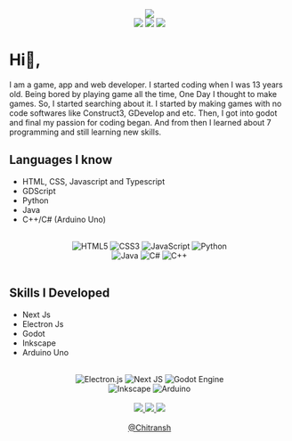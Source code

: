 <div align="center" >
  <image src="https://readme-typing-svg.herokuapp.com?font=&size=35&width=500&center=true&vCenter=true&color=f1fa8c&height=200&lines=I'am+a+Game+Developer...;I'am+an+App+Developer...;I'am+a+Web+Developer..."></img>
</div>


<div align="center" >
  <image src="http://github-profile-summary-cards.vercel.app/api/cards/profile-details?username=AnonymousXC&theme=tokyonight"></img>
  <image src="http://github-profile-summary-cards.vercel.app/api/cards/stats?username=AnonymousXC&theme=tokyonight"></img>
  <image src="http://github-profile-summary-cards.vercel.app/api/cards/most-commit-language?username=AnonymousXC&theme=tokyonight"></img>
</div>






# Hi👋,


I am a game, app and web developer. I started coding when I was 13 years old. Being bored by playing game all the time, One Day I thought to make games. So, I started searching about it. I started by making games with no code softwares like Construct3, GDevelop and etc. Then, I got into godot and final my passion for coding began. And from then I learned about 7 programming and still learning new skills.


## Languages I know
- HTML, CSS, Javascript and Typescript
- GDScript
- Python
- Java
- C++/C# (Arduino Uno)

<br>

<div align="center">
  <img src="https://img.shields.io/badge/html5-%23E34F26.svg?style=for-the-badge&amp;logo=html5&amp;logoColor=white" alt="HTML5">
  <img src="https://img.shields.io/badge/css3-%231572B6.svg?style=for-the-badge&amp;logo=css3&amp;logoColor=white" alt="CSS3">
  <img src="https://img.shields.io/badge/javascript-%23323330.svg?style=for-the-badge&amp;logo=javascript&amp;logoColor=%23F7DF1E" alt="JavaScript">
  <img src="https://img.shields.io/badge/python-3670A0?style=for-the-badge&amp;logo=python&amp;logoColor=ffdd54" alt="Python"> <br>
  <img src="https://img.shields.io/badge/java-%23ED8B00.svg?style=for-the-badge&amp;logo=java&amp;logoColor=white" alt="Java">
  <img src="https://img.shields.io/badge/c%23-%23239120.svg?style=for-the-badge&amp;logo=c-sharp&amp;logoColor=white" alt="C#">
  <img src="https://img.shields.io/badge/c++-%2300599C.svg?style=for-the-badge&amp;logo=c%2B%2B&amp;logoColor=white" alt="C++">
</div>

<br>

## Skills I Developed
- Next Js
- Electron Js
- Godot 
- Inkscape
- Arduino Uno

<br>

<div align="center">
  <img src="https://img.shields.io/badge/Electron-191970?style=for-the-badge&amp;logo=Electron&amp;logoColor=white" alt="Electron.js">
  <img src="https://img.shields.io/badge/Next-black?style=for-the-badge&amp;logo=next.js&amp;logoColor=white" alt="Next JS">
  <img src="https://img.shields.io/badge/GODOT-%23FFFFFF.svg?style=for-the-badge&amp;logo=godot-engine" alt="Godot Engine"> <br>
  <img src="https://img.shields.io/badge/Inkscape-e0e0e0?style=for-the-badge&amp;logo=inkscape&amp;logoColor=080A13" alt="Inkscape">
  <img src="https://img.shields.io/badge/-Arduino-00979D?style=for-the-badge&amp;logo=Arduino&amp;logoColor=white" alt="Arduino">
</div>

<br>

<div markdown="1" align="center">
  <a markdown="1" href="https://github.com/AnonymousXC">
    <image src="https://img.shields.io/github/followers/AnonymousXC?style=for-the-badge"></img>
  </a>
  <a markdown="1" href="https://anonymousxc.github.io/ItsMeOnly/">
    <image src="https://img.shields.io/badge/Portfolio-%23000000.svg?style=for-the-badge&logo=firefox&logoColor=#FF7139"></img>
  </a>
   <image src="https://img.shields.io/github/stars/AnonymousXC?style=for-the-badge"></img>
  </div>

<br>

<div align="center">
  <a href="https://github.com/AnonymousXC">@Chitransh</a>
</div>
